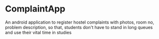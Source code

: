 # ComplaintApp
An android application to register hostel complaints with photos, room no, problem description, so that, students don't have to stand in long queues and use their vital time in studies
